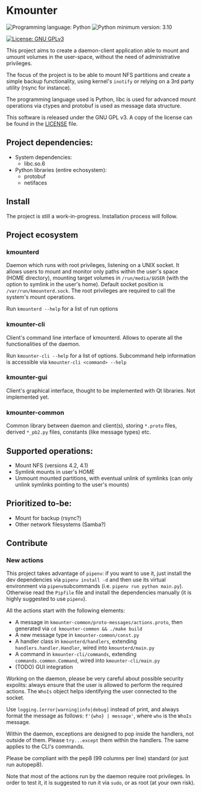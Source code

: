 # Kmounter

![Programming language: Python](https://img.shields.io/badge/language-python-97c510)
![Python minimum version: 3.10](https://img.shields.io/badge/python%20version-3.10-97c510)

[![License: GNU GPLv3](https://img.shields.io/badge/license-GPLv3-97c510)](LICENSE)

This project aims to create a daemon-client application able to mount and umount volumes in the user-space, without the need of administrative privileges.

The focus of the project is to be able to mount NFS partitions and create a simple backup functionality, using kernel's `inotify` or relying on a 3rd party utility (rsync for instance).

The programming language used is Python, libc is used for advanced mount operations via ctypes and protobuf is used as message data structure.

This software is released under the GNU GPL v3. A copy of the license can be found in the [LICENSE](LICENSE) file.

## Project dependencies:

- System dependencies:
    - libc.so.6
- Python libraries (entire echosystem):
    - protobuf
    - netifaces

## Install

The project is still a work-in-progress. Installation process will follow.

## Project ecosystem

### kmounterd

Daemon which runs with root privileges, listening on a UNIX socket. It allows users to mount and monitor only paths within the user's space (HOME directory), mounting target volumes in `/run/media/$USER` (with the option to symlink in the user's home). Default socket position is `/var/run/kmounterd.sock`. The root privileges are required to call the system's mount operations.

Run `kmounterd --help` for a list of run options

### kmounter-cli

Client's command line interface of kmounterd. Allows to operate all the functionalities of the daemon.

Run `kmounter-cli --help` for a list of options. Subcommand help information is accessible via `kmounter-cli <command> --help`

### kmounter-gui

Client's graphical interface, thought to be implemented with Qt libraries. Not implemented yet.

### kmounter-common

Common library between daemon and client(s), storing `*.proto` files, derived `*_pb2.py` files, constants (like message types) etc.

## Supported operations:

- Mount NFS (versions 4.2, 4.1)
- Symlink mounts in user's HOME
- Unmount mounted partitions, with eventual unlink of symlinks (can only unlink symlinks pointing to the user's mounts)

## Prioritized to-be:

- Mount for backup (rsync?)
- Other network filesystems (Samba?)

## Contribute

### New actions

This project takes advantage of `pipenv`: if you want to use it, just install the dev dependencies via `pipenv install -d` and then use its virtual environment via `pipenv`subcommands (i.e. `pipenv run python main.py`). Otherwise read the `Pipfile` file and install the dependencies manually (it is highly suggested to use `pipenv`).

All the actions start with the following elements:

- A message in `kmounter-common/proto-messages/actions.proto`, then generated via `cd kmounter-common && ./make build`
- A new message type in `kmounter-common/const.py`
- A handler class in `kmounterd/handlers`, extending `handlers.handler.Handler`, wired into `kmounterd/main.py`
- A command in `kmounter-cli/commands`, extending `commands.common.Command`, wired into `kmounter-cli/main.py`
- (TODO) GUI integration

Working on the daemon, please be very careful about possible security expolits: always ensure that the user is allowed to perform the required actions. The `WhoIs` object helps identifying the user connected to the socket.

Use `logging.[error|warning|info|debug]` instead of print, and always format the message as follows: `f'{who} | message'`, where `who` is the `WhoIs` message.

Within the daemon, exceptions are designed to pop inside the handlers, not outside of them. Please `try...except` them within the handlers. The same applies to the CLI's commands.

Please be compliant with the pep8 (99 columns per line) standard (or just run autopep8).

Note that most of the actions run by the daemon require root privileges. In order to test it, it is suggested to run it via `sudo`, or as root (at your own risk).
